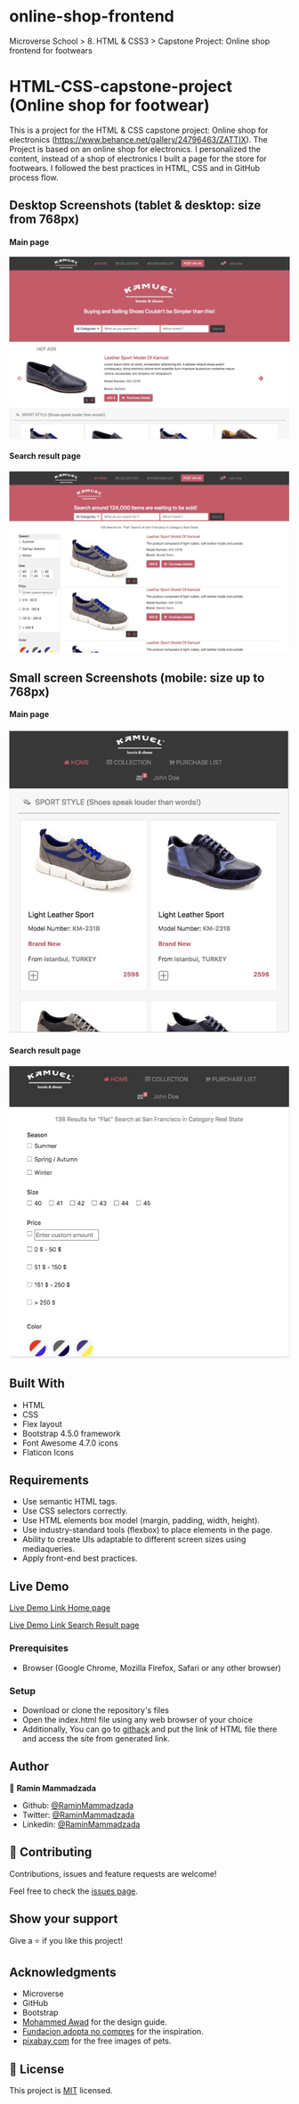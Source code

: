 # online-shop-frontend

Microverse School > 8. HTML &amp; CSS3 > Capstone Project: Online shop frontend for footwears


# HTML-CSS-capstone-project (Online shop for footwear)

>
This is a project for the HTML & CSS capstone project: Online shop for electronics (https://www.behance.net/gallery/24796463/ZATTIX).
The Project is based on an online shop for electronics. I personalized the content, instead of a shop of electronics I built a page for the store for footwears.
I followed the best practices in HTML, CSS and in GitHub process flow.

## Desktop Screenshots (tablet & desktop: size from 768px)

#### Main page
![screenshot Home-page](assets/img/screenshot_main_page_for_lg_screen.jpeg)

#### Search result page
![screenshot Search-result-page](assets/img/screenshot_result_page_for_lg_screen.jpeg)

## Small screen Screenshots (mobile: size up to 768px)

#### Main page
![screenshot Home-page](assets/img/screenshot_main_page_for_sm_screen.jpeg)
#### Search result page
![screenshot Search-result-page](assets/img/screenshot_result_page_for_sm_screen.jpeg)

## Built With

- HTML
- CSS
- Flex layout
- Bootstrap 4.5.0 framework
- Font Awesome 4.7.0 icons
- Flaticon Icons

## Requirements
- Use semantic HTML tags.
- Use CSS selectors correctly.
- Use HTML elements box model (margin, padding, width, height).
- Use industry-standard tools (flexbox) to place elements in the page.
- Ability to create UIs adaptable to different screen sizes using mediaqueries.
- Apply front-end best practices.

## Live Demo

[Live Demo Link Home page](https://rawcdn.githack.com/RaminMammadzada/online-shop-frontend/14ae88453fe64d9fd3b28b1ede25d0c067f72c63/index.html)

[Live Demo Link Search Result page](https://rawcdn.githack.com/RaminMammadzada/online-shop-frontend/14ae88453fe64d9fd3b28b1ede25d0c067f72c63/search_result.html)



### Prerequisites

- Browser (Google Chrome, Mozilla Firefox, Safari or any other browser)

### Setup

- Download or clone the repository's files
- Open the index.html file using any web browser of your choice
- Additionally, You can go to [githack](https://raw.githack.com) and put the link of HTML file there and access the site from generated link.

## Author

👤 **Ramin Mammadzada**

- Github: [@RaminMammadzada](https://github.com/RaminMammadzada)
- Twitter: [@RaminMammadzada](https://twitter.com/RaminMammadzada)
- Linkedin: [@RaminMammadzada](https://www.linkedin.com/in/raminmammadzada)


## 🤝 Contributing

Contributions, issues and feature requests are welcome!

Feel free to check the [issues page](https://github.com/RaminMammadzada/online-shop-frontend/issues).

## Show your support

Give a ⭐️ if you like this project!

## Acknowledgments

- Microverse
- GitHub
- Bootstrap
- [Mohammed Awad](https://www.behance.net/M_Awad) for the design guide.
- [Fundacion adopta no compres](https://www.adoptanocompres.org/web/) for the inspiration.
- [pixabay.com](https://pixabay.com/) for the free images of pets.

## 📝 License

This project is [MIT](lic.url) licensed.
